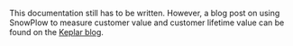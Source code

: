 This documentation still has to be written. However, a blog post on using SnowPlow to measure customer value and customer lifetime value can be found on the [Keplar blog](http://www.keplarllp.com/resources/snowplow).